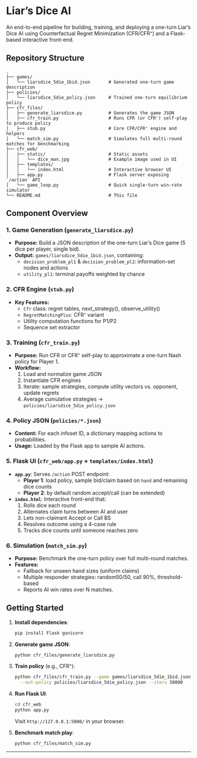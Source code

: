 # Liar’s Dice AI

An end-to-end pipeline for building, training, and deploying a one-turn Liar’s Dice AI using Counterfactual Regret Minimization (CFR/CFR⁺) and a Flask-based interactive front-end.

## Repository Structure
```
.
├── games/
│   └── liarsdice_5die_1bid.json       # Generated one-turn game description
├── policies/
│   └── liarsdice_5die_policy.json     # Trained one-turn equilibrium policy
├── cfr_files/
│   ├── generate_liarsdice.py          # Generates the game JSON
│   ├── cfr_train.py                   # Runs CFR (or CFR⁺) self-play to produce policy
│   ├── stub.py                        # Core CFR/CFR⁺ engine and helpers
│   └── match_sim.py                   # Simulates full multi-round matches for benchmarking
├── cfr_web/
│   ├── static/                        # Static assets
│   │   └── dice_man.jpg               # Example image used in UI
│   ├── templates/
│   │   └── index.html                 # Interactive browser UI
│   ├── app.py                         # Flask server exposing `/action` API
│   └── game_loop.py                   # Quick single-turn win-rate simulator
└── README.md                          # This file
```

## Component Overview

### 1. Game Generation (`generate_liarsdice.py`)
- **Purpose:** Build a JSON description of the one-turn Liar’s Dice game (5 dice per player, single bid).
- **Output:** `games/liarsdice_5die_1bid.json`, containing:
  - `decision_problem_pl1` & `decision_problem_pl2`: information-set nodes and actions
  - `utility_pl1`: terminal payoffs weighted by chance

### 2. CFR Engine (`stub.py`)
- **Key Features:**
  - `Cfr` class: regret tables, next_strategy(), observe_utility()
  - `RegretMatchingPlus`: CFR⁺ variant
  - Utility computation functions for P1/P2
  - Sequence set extractor

### 3. Training (`cfr_train.py`)
- **Purpose:** Run CFR or CFR⁺ self-play to approximate a one-turn Nash policy for Player 1.
- **Workflow:**
  1. Load and normalize game JSON
  2. Instantiate CFR engines
  3. Iterate: sample strategies, compute utility vectors vs. opponent, update regrets
  4. Average cumulative strategies → `policies/liarsdice_5die_policy.json`

### 4. Policy JSON (`policies/*.json`)
- **Content:** For each infoset ID, a dictionary mapping actions to probabilities.
- **Usage:** Loaded by the Flask app to sample AI actions.

### 5. Flask UI (`cfr_web/app.py` + `templates/index.html`)
- **`app.py`**: Serves `/action` POST endpoint:
  - **Player 1**: load policy, sample bid/claim based on `hand` and remaining dice counts
  - **Player 2**: by default random accept/call (can be extended)
- **`index.html`**: Interactive front-end that:
  1. Rolls dice each round
  2. Alternates claim turns between AI and user
  3. Lets non-claimant Accept or Call BS
  4. Resolves outcome using a 4-case rule
  5. Tracks dice counts until someone reaches zero

### 6. Simulation (`match_sim.py`)
- **Purpose:** Benchmark the one-turn policy over full multi-round matches.
- **Features:**
  - Fallback for unseen hand sizes (uniform claims)
  - Multiple responder strategies: random50/50, call 90%, threshold-based
  - Reports AI win rates over N matches.

## Getting Started

1. **Install dependencies**:
   ```bash
   pip install Flask gunicorn
   ```
2. **Generate game JSON**:
   ```bash
   python cfr_files/generate_liarsdice.py
   ```
3. **Train policy** (e.g., CFR⁺):
   ```bash
   python cfr_files/cfr_train.py --game games/liarsdice_5die_1bid.json \
     --out-policy policies/liarsdice_5die_policy.json --iters 50000
   ```
4. **Run Flask UI**:
   ```bash
   cd cfr_web
   python app.py
   ```
   Visit `http://127.0.0.1:5000/` in your browser.

5. **Benchmark match play**:
   ```bash
   python cfr_files/match_sim.py
   ```

---

